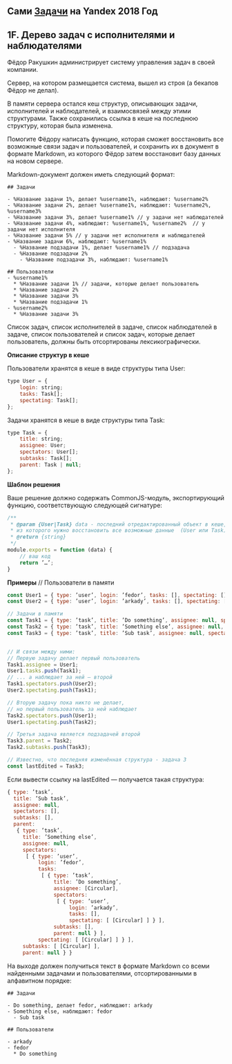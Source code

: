 ## Сами [Задачи](https://contest.yandex.ru/hiring/contest/10824/enter/) на Yandex 2018 Год

## 1F. Дерево задач с исполнителями и наблюдателями

Фёдор Ракушкин администрирует систему управления задач в своей компании.

Сервер, на котором размещается система, вышел из строя (а бекапов Фёдор не делал).

В памяти сервера остался кеш структур, описывающих задачи, исполнителей и наблюдателей, и взаимосвязей между этими структурами. Также сохранились ссылка в кеше на последнюю структуру, которая была изменена.

Помогите Фёдору написать функцию, которая сможет восстановить все возможные связи задач и пользователей, и сохранить их в документ в формате Markdown, из которого Фёдор затем восстановит базу данных на новом сервере.

Markdown-документ должен иметь следующий формат:

```
## Задачи

- %Название задачи 1%, делает %username1%, наблюдают: %username2%
- %Название задачи 2%, делает %username1%, наблюдают: %username2%, %username3%
- %Название задачи 3%, делает %username1% // у задачи нет наблюдателей
- %Название задачи 4%, наблюдают: %username1%, %username2%  // у задачи нет исполнителя
- %Название задачи 5% // у задачи нет исполнителя и наблюдателей
- %Название задачи 6%, наблюдают: %username1%
  - %Название подзадачи 1%, делает %username1% // подзадача
  - %Название подзадачи 2%
    - %Название подзадачи 3%, наблюдают: %username1%

## Пользователи
- %username1%
  * %Название задачи 1% // задачи, которые делает пользователь
  * %Название задачи 2%
  * %Название задачи 3%
  * %Название подзадачи 1%
- %username2%
  * %Название задачи 3%
```

Список задач, список исполнителей в задаче, список наблюдателей в задаче, список пользователей и список задач, которые делает пользователь, должны быть отсортированы лексикографически.

**Описание структур в кеше**

Пользователи хранятся в кеше в виде структуры типа User:

```javaScript
type User = {
    login: string;
    tasks: Task[];
    spectating: Task[];
};
```

Задачи хранятся в кеше в виде структуры типа Task:

```javaScript
type Task = {
    title: string;
    assignee: User;
    spectators: User[];
    subtasks: Task[];
    parent: Task | null;
};
```

**Шаблон решения**

Ваше решение должно содержать CommonJS-модуль, экспортирующий функцию, соответствующую следующей сигнатуре:

```javaScript
/**
 * @param {User|Task} data - последний отредактированный объект в кеше,
 * из которого нужно восстановить все возможные данные  (User или Task)
 * @return {string}
 */
module.exports = function (data) {
    // ваш код
    return ’…’;
}
```

**Примеры**
// Пользователи в памяти
```javaScript
const User1 = { type: ’user’, login: ’fedor’, tasks: [], spectating: [] };
const User2 = { type: ’user’, login: ’arkady’, tasks: [], spectating: [] };

// Задачи в памяти
const Task1 = { type: ’task’, title: ’Do something’, assignee: null, spectators: [], subtasks: [], parent: null };
const Task2 = { type: ’task’, title: ’Something else’, assignee: null, spectators: [], subtasks: [], parent: null };
const Task3 = { type: ’task’, title: ’Sub task’, assignee: null, spectators: [], subtasks: [], parent: null };


// И связи между ними:
// Первую задачу делает первый пользователь
Task1.assignee = User1;
User1.tasks.push(Task1);
// ... а наблюдает за ней — второй
Task1.spectators.push(User2);
User2.spectating.push(Task1);

// Вторую задачу пока никто не делает,
// но первый пользователь за ней наблюдает
Task2.spectators.push(User1);
User1.spectating.push(Task2);

// Третья задача является подзадачей второй
Task3.parent = Task2;
Task2.subtasks.push(Task3);

// Известно, что последняя изменённая структура - задача 3
const lastEdited = Task3;
```

Если вывести ссылку на lastEdited — получается такая структура:

```javaScript
{ type: ’task’,
  title: ’Sub task’,
  assignee: null,
  spectators: [],
  subtasks: [],
  parent:
   { type: ’task’,
     title: ’Something else’,
     assignee: null,
     spectators:
      [ { type: ’user’,
          login: ’fedor’,
          tasks:
           [ { type: ’task’,
               title: ’Do something’,
               assignee: [Circular],
               spectators:
                [ { type: ’user’,
                    login: ’arkady’,
                    tasks: [],
                    spectating: [ [Circular] ] } ],
               subtasks: [],
               parent: null } ],
          spectating: [ [Circular] ] } ],
     subtasks: [ [Circular] ],
     parent: null } }
```

На выходе должен получиться текст в формате Markdown со всеми найденными задачами и пользователями, отсортированными в алфавитном порядке:

```
## Задачи

- Do something, делает fedor, наблюдают: arkady
- Something else, наблюдают: fedor
  - Sub task

## Пользователи

- arkady
- fedor
  * Do something
```